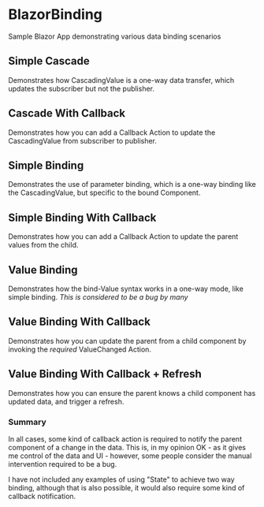 # BlazorBinding
Sample Blazor App demonstrating various data binding scenarios

## Simple Cascade
Demonstrates how CascadingValue is a one-way data transfer, which updates the subscriber but not the publisher.

## Cascade With Callback
Demonstrates how you can add a Callback Action to update the CascadingValue from subscriber to publisher.

## Simple Binding
Demonstrates the use of parameter binding, which is a one-way binding like the CascadingValue, but specific to the bound Component.

## Simple Binding With Callback
Demonstrates how you can add a Callback Action to update the parent values from the child.

## Value Binding
Demonstrates how the bind-Value syntax works in a one-way mode, like simple binding.
*This is considered to be a bug by many*

## Value Binding With Callback
Demonstrates how you can update the parent from a child component by invoking the _required_ ValueChanged Action.

## Value Binding With Callback + Refresh
Demonstrates how you can ensure the parent knows a child component has updated data, and trigger a refresh.

### Summary

In all cases, some kind of callback action is required to notify the parent component of a change in the data.
This is, in my opinion OK - as it gives me control of the data and UI - however, some people consider the manual intervention required to be a bug.

I have not included any examples of using "State" to achieve two way binding, although that is also possible, it would also require some kind of callback notification.
